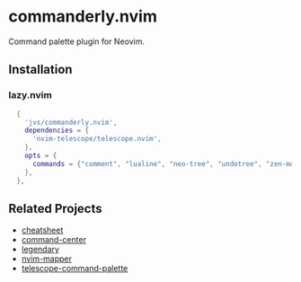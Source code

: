 # commanderly.nvim

Command palette plugin for Neovim.


## Installation

### lazy.nvim
```lua
  {
    'jvs/commanderly.nvim',
    dependencies = {
      'nvim-telescope/telescope.nvim',
    },
    opts = {
      commands = {"comment", "lualine", "neo-tree", "undotree", "zen-mode"},
    },
  },
```

## Related Projects

- [cheatsheet](https://github.com/sudormrfbin/cheatsheet.nvim)
- [command-center](https://github.com/FeiyouG/command_center.nvim)
- [legendary](https://github.com/mrjones2014/legendary.nvim)
- [nvim-mapper](https://github.com/lazytanuki/nvim-mapper)
- [telescope-command-palette](https://github.com/LinArcX/telescope-command-palette.nvim)
